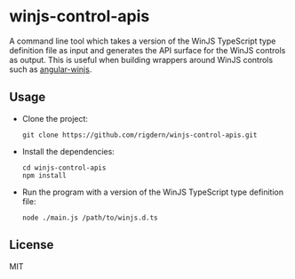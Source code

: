 # winjs-control-apis

A command line tool which takes a version of the WinJS TypeScript type definition file as input and generates the API surface for the WinJS controls as output. This is useful when building wrappers around WinJS controls such as [angular-winjs](https://github.com/winjs/angular-winjs).

## Usage

- Clone the project:
  ```
  git clone https://github.com/rigdern/winjs-control-apis.git
  ```

- Install the dependencies:
  ```
  cd winjs-control-apis
  npm install
  ```

- Run the program with a version of the WinJS TypeScript type definition file:
  ```
  node ./main.js /path/to/winjs.d.ts
  ```

## License

MIT
